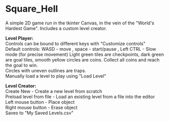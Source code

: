# Square_Hell
A simple 2D game run in the tkinter Canvas, in the vein of the "World's Hardest Game". Includes a custom level creator.

**Level Player:**  
Controls can be bound to different keys with "Customize controls"  
Default controls: WASD - move , space - start/pause , Left CTRL - Slow mode (for precise movement) 
Light green tiles are checkpoints, dark green are goal tiles, smooth yellow circles are coins. Collect all coins and reach the goal to win.  
Circles with uneven outlines are traps.  
Manually load a level to play using "Load Level"  

**Level Creator:**  
Create New - Create a new level from scratch  
Preload level from file - Load an existing level from a file into the editor  
Left mouse button - Place object  
Right mouse button - Erase object  
Saves to "My Saved Levels.csv"
